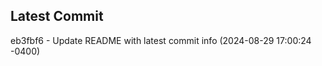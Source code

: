 
## Latest Commit
eb3fbf6 - Update README with latest commit info (2024-08-29 17:00:24 -0400) <Yunxi-Zhou>
